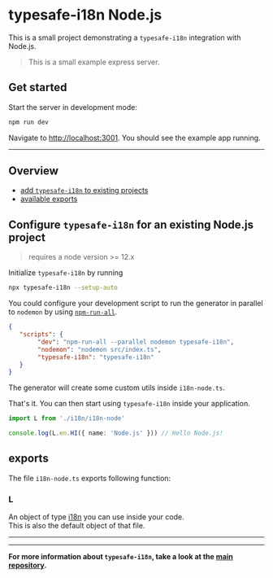 # typesafe-i18n Node.js

This is a small project demonstrating a `typesafe-i18n` integration with Node.js.

> This is a small example express server.


## Get started

Start the server in development mode:

```bash
npm run dev
```

Navigate to [http://localhost:3001](http://localhost:3001). You should see the example app running.

---

## Overview
 - [add `typesafe-i18n` to existing projects](#configure-typesafe-i18n-for-an-existing-nodejs-project)
 - [available exports](#exports)


<!-- ------------------------------------------------------------------------------------------ -->
<!-- ------------------------------------------------------------------------------------------ -->
<!-- ------------------------------------------------------------------------------------------ -->

## Configure `typesafe-i18n` for an existing Node.js project

> requires a node version >= 12.x

Initialize `typesafe-i18n` by running

```bash
npx typesafe-i18n --setup-auto
```

You could configure your development script to run the generator in parallel to `nodemon` by using [`npm-run-all`](https://github.com/mysticatea/npm-run-all).

```json
{
   "scripts": {
		"dev": "npm-run-all --parallel nodemon typesafe-i18n",
		"nodemon": "nodemon src/index.ts",
		"typesafe-i18n": "typesafe-i18n"
   }
}
```

The generator will create some custom utils inside `i18n-node.ts`.

That's it. You can then start using `typesafe-i18n` inside your application.

```typescript
import L from './i18n/i18n-node'

console.log(L.en.HI({ name: 'Node.js' })) // Hello Node.js!
```


<!-- ------------------------------------------------------------------------------------------ -->
<!-- ------------------------------------------------------------------------------------------ -->
<!-- ------------------------------------------------------------------------------------------ -->

## exports

The file `i18n-node.ts` exports following function:

### L

An object of type [i18n](https://github.com/ivanhofer/typesafe-i18n#i18n) you can use inside your code.\
This is also the default object of that file.


---
---

**For more information about `typesafe-i18n`, take a look at the [main repository](https://github.com/ivanhofer/typesafe-i18n).**